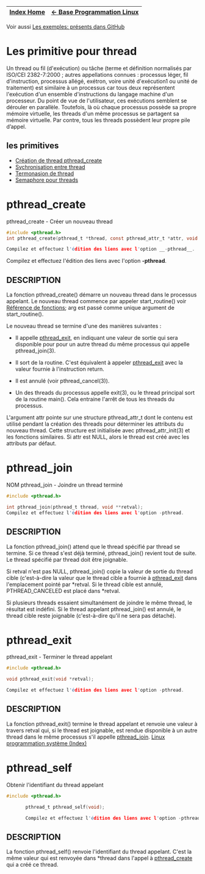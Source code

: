 [Index Home](/) | [<- Base Programmation Linux](..) 
-----------------|-------------------------------
Voir aussi <a class="buttons github" href="https://github.com/ISSAE/nsy103/tree/master/BaseProgLinux/Threads">Les exemples: présents dans GitHub</a>

# Les primitive pour thread
Un thread ou fil (d'exécution) ou tâche (terme et définition normalisés par ISO/CEI 2382-7:2000 ; autres appellations connues : processus léger, fil d'instruction, processus allégé, exétron, voire unité d'exécution1 ou unité de traitement) est similaire à un processus car tous deux représentent l'exécution d'un ensemble d'instructions du langage machine d'un processeur. Du point de vue de l'utilisateur, ces exécutions semblent se dérouler en parallèle. Toutefois, là où chaque processus possède sa propre mémoire virtuelle, les threads d'un même processus se partagent sa mémoire virtuelle. Par contre, tous les threads possèdent leur propre pile d’appel.

## les primitives

* [Création de thread pthread_create](#pthread_create)
* [Sychronisation entre thread](#pthread_join)
* [Termonasion de thread](#pthread_exit)
* [Semaphore pour threads](SemaphoreTh)


# pthread_create
pthread_create - Créer un nouveau thread

```C
#include <pthread.h>
int pthread_create(pthread_t *thread, const pthread_attr_t *attr, void *(*start_routine) (void *), void *arg);

Compilez et effectuez l'édition des liens avec l'option __-pthread__.
```

Compilez et effectuez l'édition des liens avec l'option __-pthread__.

## DESCRIPTION
La  fonction  pthread_create()   démarre  un  nouveau  thread  dans le processus appelant.  Le nouveau thread commence par appeler  start_routine() voir [Référence de fonctions](/GCC/ReferenceFonctions);
       arg est passé comme unique argument de start_routine().

Le nouveau thread se termine d'une des manières suivantes :

* Il appelle [pthread_exit](#pthread_exit), en indiquant une valeur de sortie qui sera disponible pour pour un autre thread du même processus qui appelle pthread_join(3).

* Il sort de la routine. C'est équivalent à appeler [pthread_exit](#pthread_exit)  avec la valeur fournie à l'instruction return.

* Il est annulé (voir  pthread_cancel(3)).

* Un des threads du processus appelle exit(3), ou le thread principal sort de la routine main(). Cela entraine l'arrêt de tous les threads du processus.

L'argument attr pointe sur une structure pthread_attr_t dont le contenu est utilisé pendant la création des threads pour déterminer les attributs du nouveau thread. Cette  structure  est initialisée avec pthread_attr_init(3) et les fonctions similaires. Si attr est NULL, alors le thread est créé avec les attributs par défaut.

# pthread_join
NOM
       pthread_join - Joindre un thread terminé

```C
#include <pthread.h>

int pthread_join(pthread_t thread, void **retval);
Compilez et effectuez l'édition des liens avec l'option -pthread.
```
       

## DESCRIPTION
La fonction pthread_join()  attend que le thread spécifié par thread se termine. Si ce thread s'est déjà terminé, pthread_join() revient tout de suite. Le thread spécifié par thread doit être joignable.

Si retval n'est pas NULL, pthread_join() copie la valeur de sortie du thread cible (c'est-à-dire la valeur que le thread cible a fournie à [pthread_exit](#pthread_exit)  dans l'emplacement pointé par *retval. Si le thread cible est annulé, PTHREAD_CANCELED est placé dans *retval.

Si  plusieurs  threads  essaient  simultanément  de  joindre  le  même thread, le résultat est indéfini. Si le thread appelant pthread_join()  est annulé, le thread cible reste joignable (c'est-à-dire qu'il ne sera pas détaché).

# pthread_exit
pthread_exit - Terminer le thread appelant

```C
#include <pthread.h>

void pthread_exit(void *retval);

Compilez et effectuez l'édition des liens avec l'option -pthread.
```
       

## DESCRIPTION
La fonction pthread_exit() termine le thread appelant et renvoie une valeur à travers retval qui, si le thread est joignable, est rendue disponible à un autre thread dans le même processus s'il appelle [pthread_join](#pthread_join).
[Linux programmation système (Index)](http://lps.cofares.net/)

# pthread_self 
Obtenir l'identifiant du thread appelant

```C
#include <pthread.h>

       pthread_t pthread_self(void);

       Compilez et effectuez l'édition des liens avec l'option -pthread.
```

## DESCRIPTION
La  fonction  pthread_self()  renvoie l'identifiant du thread appelant. C'est la même valeur qui est  renvoyée  dans  *thread  dans  l'appel  à [pthread_create](#pthread_create)  qui a créé ce thread.
